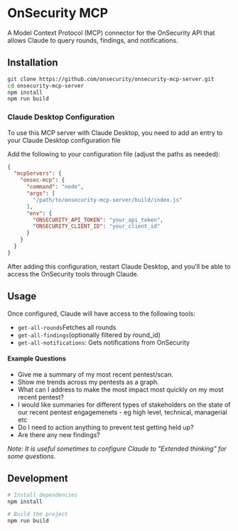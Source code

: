 # OnSecurity MCP

A Model Context Protocol (MCP) connector for the OnSecurity API that allows Claude to query rounds, findings, and notifications.

## Installation

```bash
git clone https://github.com/onsecurity/onsecurity-mcp-server.git
cd onsecurity-mcp-server
npm install
npm run build
```

### Claude Desktop Configuration

To use this MCP server with Claude Desktop, you need to add an entry to your Claude Desktop configuration file

Add the following to your configuration file (adjust the paths as needed):

```json
{
  "mcpServers": {
    "onsec-mcp": {
      "command": "node",
      "args": [
        "/path/to/onsecurity-mcp-server/build/index.js"
      ],
      "env": {
        "ONSECURITY_API_TOKEN": "your_api_token",
        "ONSECURITY_CLIENT_ID": "your_client_id"
      }
    }
  }
}
```

After adding this configuration, restart Claude Desktop, and you'll be able to access the OnSecurity tools through Claude.

## Usage

Once configured, Claude will have access to the following tools:

- `get-all-rounds`Fetches all rounds
- `get-all-findings`(optionally filtered by round_id)
- `get-all-notifications`: Gets notifications from OnSecurity

#### Example Questions
- Give me a summary of my most recent pentest/scan.
- Show me trends across my pentests as a graph.
- What can I address to make the most impact most quickly on my most recent pentest?
- I would like summaries for different types of stakeholders on the state of our recent pentest engagemenets - eg high level, technical, managerial etc
- Do I need to action anything to prevent test getting held up?
- Are there any new findings?

*Note: It is useful sometimes to configure Claude to "Extended thinking" for some questions.*


## Development

```bash
# Install dependencies
npm install

# Build the project
npm run build
```
